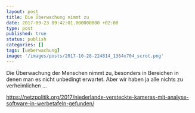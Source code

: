 ```yaml
---
layout: post
title: Die Überwachung nimmt zu
date: 2017-09-23 09:42:01.000000000 +02:00
type: post
published: true
status: publish
categories: []
tags: [ueberwachung]
image: '/images/posts/2017-10-28-224814_1364x704_scrot.png'
---
```


Die Überwachung der Menschen nimmt zu, besonders in Bereichen in denen man es nicht unbedingt erwartet. Aber wir haben ja alle nichts zu verheimlichen ...


<https://netzpolitik.org/2017/niederlande-versteckte-kameras-mit-analyse-software-in-werbetafeln-gefunden/>


